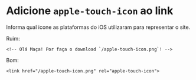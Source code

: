 # Adicione `apple-touch-icon` ao link

Informa qual icone as plataformas do iOS utilizaram para representar o site.

Ruim:

    <!-- Olá Maça! Por faça o download `/apple-touch-icon.png`! -->

Bom:

    <link href="/apple-touch-icon.png" rel="apple-touch-icon">
